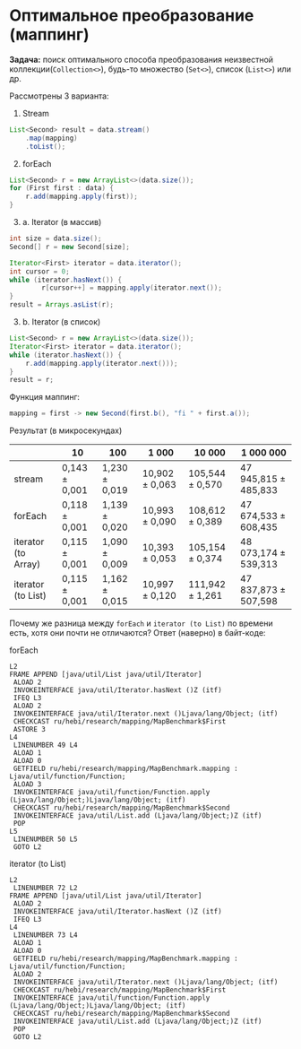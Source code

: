 # Оптимальное преобразование (маппинг)

**Задача:** поиск оптимального способа преобразования неизвестной коллекции(`Collection<>`), будь-то множество (`Set<>`), список (`List<>`)
или др.

Рассмотрены 3 варианта:

1. Stream
```java
List<Second> result = data.stream()
    .map(mapping)
    .toList();
```

2. forEach
```java
List<Second> r = new ArrayList<>(data.size());
for (First first : data) {
    r.add(mapping.apply(first));
}
```

3. a. Iterator (в массив)
```java
int size = data.size();
Second[] r = new Second[size];

Iterator<First> iterator = data.iterator();
int cursor = 0;
while (iterator.hasNext()) {
        r[cursor++] = mapping.apply(iterator.next());
}
result = Arrays.asList(r);
```

3. b. Iterator (в список)
```java
List<Second> r = new ArrayList<>(data.size());
Iterator<First> iterator = data.iterator();
while (iterator.hasNext()) {
    r.add(mapping.apply(iterator.next()));
}
result = r;
```

Функция маппинг:
```java
mapping = first -> new Second(first.b(), "fi " + first.a());
```


Результат (в микросекундах)

|                     | 10            | 100           | 1 000          | 10 000          | 1 000 000            |
|---------------------|---------------|---------------|----------------|-----------------|----------------------|
| stream              | 0,143 ± 0,001 | 1,230 ± 0,019 | 10,902 ± 0,063 | 105,544 ± 0,570 | 47 945,815 ± 485,833 |
| forEach             | 0,118 ± 0,001 | 1,139 ± 0,020 | 10,993 ± 0,090 | 108,612 ± 0,389 | 47 674,533 ± 608,435 |
| iterator (to Array) | 0,115 ± 0,001 | 1,090 ± 0,009 | 10,393 ± 0,053 | 105,154 ± 0,374 | 48 073,174 ± 539,313 |
| iterator (to List)  | 0,115 ± 0,001 | 1,162 ± 0,015 | 10,997 ± 0,120 | 111,942 ± 1,261 | 47 837,873 ± 507,598 |



Почему же разница между `forEach` и `iterator (to List)` по времени есть, хотя они почти не отличаются?
Ответ (наверно) в байт-коде:

forEach
```text
L2
FRAME APPEND [java/util/List java/util/Iterator]
 ALOAD 2
 INVOKEINTERFACE java/util/Iterator.hasNext ()Z (itf)
 IFEQ L3
 ALOAD 2
 INVOKEINTERFACE java/util/Iterator.next ()Ljava/lang/Object; (itf)
 CHECKCAST ru/hebi/research/mapping/MapBenchmark$First
 ASTORE 3
L4
 LINENUMBER 49 L4
 ALOAD 1
 ALOAD 0
 GETFIELD ru/hebi/research/mapping/MapBenchmark.mapping : Ljava/util/function/Function;
 ALOAD 3
 INVOKEINTERFACE java/util/function/Function.apply (Ljava/lang/Object;)Ljava/lang/Object; (itf)
 CHECKCAST ru/hebi/research/mapping/MapBenchmark$Second
 INVOKEINTERFACE java/util/List.add (Ljava/lang/Object;)Z (itf)
 POP
L5
 LINENUMBER 50 L5
 GOTO L2
```

iterator (to List)
```text
L2
 LINENUMBER 72 L2
FRAME APPEND [java/util/List java/util/Iterator]
 ALOAD 2
 INVOKEINTERFACE java/util/Iterator.hasNext ()Z (itf)
 IFEQ L3
L4
 LINENUMBER 73 L4
 ALOAD 1
 ALOAD 0
 GETFIELD ru/hebi/research/mapping/MapBenchmark.mapping : Ljava/util/function/Function;
 ALOAD 2
 INVOKEINTERFACE java/util/Iterator.next ()Ljava/lang/Object; (itf)
 CHECKCAST ru/hebi/research/mapping/MapBenchmark$First
 INVOKEINTERFACE java/util/function/Function.apply (Ljava/lang/Object;)Ljava/lang/Object; (itf)
 CHECKCAST ru/hebi/research/mapping/MapBenchmark$Second
 INVOKEINTERFACE java/util/List.add (Ljava/lang/Object;)Z (itf)
 POP
 GOTO L2
```